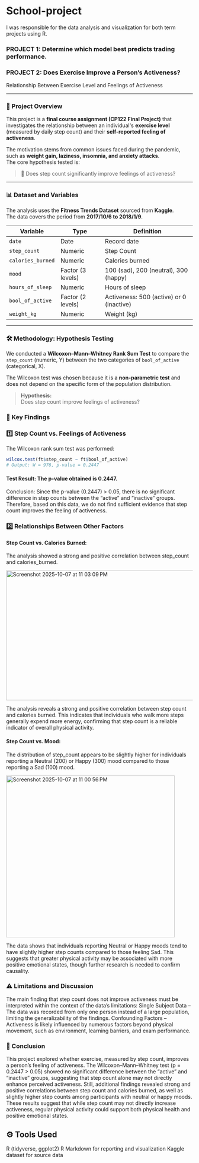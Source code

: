 # School-project
I was responsible for the data analysis and visualization for both term projects using R.  

### PROJECT 1: Determine which model best predicts trading performance.  

### PROJECT 2: Does Exercise Improve a Person’s Activeness?

Relationship Between Exercise Level and Feelings of Activeness

---

### 📝 Project Overview

This project is a **final course assignment (CP122 Final Project)** that investigates the relationship between an individual's **exercise level** (measured by daily step count) and their **self-reported feeling of activeness**.

The motivation stems from common issues faced during the pandemic, such as **weight gain, laziness, insomnia, and anxiety attacks**.  
The core hypothesis tested is:

> 💭 Does step count significantly improve feelings of activeness?

---

### 📊 Dataset and Variables

The analysis uses the **Fitness Trends Dataset** sourced from **Kaggle**.  
The data covers the period from **2017/10/6 to 2018/1/9**.

| Variable | Type | Definition |
|-----------|------|------------|
| `date` | Date | Record date |
| `step_count` | Numeric | Step Count |
| `calories_burned` | Numeric | Calories burned |
| `mood` | Factor (3 levels) | 100 (sad), 200 (neutral), 300 (happy) |
| `hours_of_sleep` | Numeric | Hours of sleep |
| `bool_of_active` | Factor (2 levels) | Activeness: 500 (active) or 0 (inactive) |
| `weight_kg` | Numeric | Weight (kg) |

---

### 🛠️ Methodology: Hypothesis Testing

We conducted a **Wilcoxon–Mann–Whitney Rank Sum Test** to compare the  
`step_count` (numeric, Y) between the two categories of `bool_of_active` (categorical, X).

The Wilcoxon test was chosen because it is a **non-parametric test** and does not depend on the specific form of the population distribution.

> **Hypothesis:**  
> Does step count improve feelings of activeness?

### 🔑 Key Findings

### 1️⃣ Step Count vs. Feelings of Activeness

The Wilcoxon rank sum test was performed:

```R
wilcox.test(ft$step_count ~ ft$bool_of_active)
# Output: W = 976, p-value = 0.2447
```


#### Test Result: The p-value obtained is 0.2447.
Conclusion: Since the p-value (0.2447) > 0.05, there is no significant difference in step counts between the “active” and “inactive” groups.
Therefore, based on this data, we do not find sufficient evidence that step count improves the feeling of activeness.


### 2️⃣ Relationships Between Other Factors
#### Step Count vs. Calories Burned:
The analysis showed a strong and positive correlation between step_count and calories_burned.  

<img width="548" height="350" alt="Screenshot 2025-10-07 at 11 03 09 PM" src="https://github.com/user-attachments/assets/bcc2debf-81c2-46fe-884e-cc368bde0cdf" />

The analysis reveals a strong and positive correlation between step count and calories burned.
This indicates that individuals who walk more steps generally expend more energy, confirming that step count is a reliable indicator of overall physical activity.

#### Step Count vs. Mood:
The distribution of step_count appears to be slightly higher for individuals reporting a Neutral (200) or Happy (300) mood compared to those reporting a Sad (100) mood.  

<img width="455" height="436" alt="Screenshot 2025-10-07 at 11 00 56 PM" src="https://github.com/user-attachments/assets/da33e5f0-214e-4be3-87c1-32c1780ce57f" />

The data shows that individuals reporting Neutral or Happy moods tend to have slightly higher step counts compared to those feeling Sad.
This suggests that greater physical activity may be associated with more positive emotional states, though further research is needed to confirm causality.

### ⚠️ Limitations and Discussion
The main finding that step count does not improve activeness must be interpreted within the context of the data’s limitations:
Single Subject Data – The data was recorded from only one person instead of a large population, limiting the generalizability of the findings.
Confounding Factors – Activeness is likely influenced by numerous factors beyond physical movement, such as environment, learning barriers, and exam performance.


### 🧩 Conclusion
This project explored whether exercise, measured by step count, improves a person’s feeling of activeness.
The Wilcoxon–Mann–Whitney test (p = 0.2447 > 0.05) showed no significant difference between the “active” and “inactive” groups, suggesting that step count alone may not directly enhance perceived activeness.
Still, additional findings revealed strong and positive correlations between step count and calories burned, as well as slightly higher step counts among participants with neutral or happy moods. These results suggest that while step count may not directly increase activeness, regular physical activity could support both physical health and positive emotional states.

## ⚙️ Tools Used
R (tidyverse, ggplot2)
R Markdown for reporting and visualization
Kaggle dataset for source data
